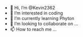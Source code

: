 - 👋 Hi, I’m @Kevin2362
- 👀 I’m interested in coding
- 🌱 I’m currently learning Phyton
- 💞️ I’m looking to collaborate on ...
- 📫 How to reach me ...

<!---
Kevin2362/Kevin2362 is a ✨ special ✨ repository because its `README.md` (this file) appears on your GitHub profile.
You can click the Preview link to take a look at your changes.
--->
